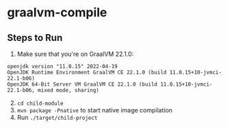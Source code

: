 # graalvm-compile

## Steps to Run
1) Make sure that you're on GraalVM 22.1.0:
```aidl
openjdk version "11.0.15" 2022-04-19
OpenJDK Runtime Environment GraalVM CE 22.1.0 (build 11.0.15+10-jvmci-22.1-b06)
OpenJDK 64-Bit Server VM GraalVM CE 22.1.0 (build 11.0.15+10-jvmci-22.1-b06, mixed mode, sharing)
```
2) `cd child-module`
3) `mvn package -Pnative` to start native image compilation
4) Run `./target/child-project`
